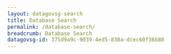 ```yaml
---
layout: datagovsg-search
title: Database Search
permalink: /database-search/
breadcrumb: Database Search
datagovsg-id: 375d9a9c-9039-4ed5-830a-dcec60f36b88
---
```

